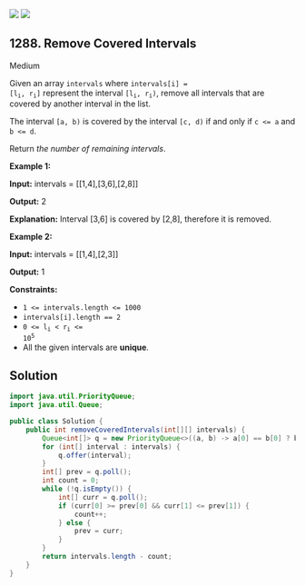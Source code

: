 [![](https://img.shields.io/github/stars/javadev/LeetCode-in-Java?label=Stars&style=flat-square)](https://github.com/javadev/LeetCode-in-Java)
[![](https://img.shields.io/github/forks/javadev/LeetCode-in-Java?label=Fork%20me%20on%20GitHub%20&style=flat-square)](https://github.com/javadev/LeetCode-in-Java/fork)

## 1288\. Remove Covered Intervals

Medium

Given an array `intervals` where <code>intervals[i] = [l<sub>i</sub>, r<sub>i</sub>]</code> represent the interval <code>[l<sub>i</sub>, r<sub>i</sub>)</code>, remove all intervals that are covered by another interval in the list.

The interval `[a, b)` is covered by the interval `[c, d)` if and only if `c <= a` and `b <= d`.

Return _the number of remaining intervals_.

**Example 1:**

**Input:** intervals = \[\[1,4],[3,6],[2,8]]

**Output:** 2

**Explanation:** Interval [3,6] is covered by [2,8], therefore it is removed.

**Example 2:**

**Input:** intervals = \[\[1,4],[2,3]]

**Output:** 1

**Constraints:**

*   `1 <= intervals.length <= 1000`
*   `intervals[i].length == 2`
*   <code>0 <= l<sub>i</sub> < r<sub>i</sub> <= 10<sup>5</sup></code>
*   All the given intervals are **unique**.

## Solution

```java
import java.util.PriorityQueue;
import java.util.Queue;

public class Solution {
    public int removeCoveredIntervals(int[][] intervals) {
        Queue<int[]> q = new PriorityQueue<>((a, b) -> a[0] == b[0] ? b[1] - a[1] : a[0] - b[0]);
        for (int[] interval : intervals) {
            q.offer(interval);
        }
        int[] prev = q.poll();
        int count = 0;
        while (!q.isEmpty()) {
            int[] curr = q.poll();
            if (curr[0] >= prev[0] && curr[1] <= prev[1]) {
                count++;
            } else {
                prev = curr;
            }
        }
        return intervals.length - count;
    }
}
```
